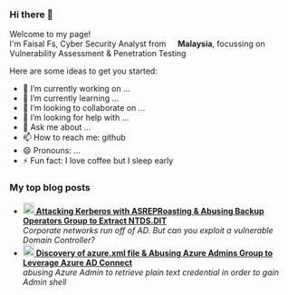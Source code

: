 ### Hi there 👋

<!--
**faisalfs10x/faisalfs10x** is a ✨ _special_ ✨ repository because its `README.md` (this file) appears on your GitHub profile.
-->
<p>Welcome to my page! </br> I'm Faisal Fs, Cyber Security Analyst from <img src="https://www.flaticon.com/premium-icon/icons/svg/3055/3055815.svg" width="13"/> <b>Malaysia</b>, focussing on Vulnerability Assessment & Penetration Testing <img src="https://www.flaticon.com/svg/vstatic/svg/2911/2911789.svg?token=exp=1615906430~hmac=d82c9cb084e1888202d62bcaf943113f" width="13"/> </p>
<!-- <h3>Things I code with</h3> -->
<p>

Here are some ideas to get you started:

- 🔭 I’m currently working on ...
- 🌱 I’m currently learning ...
- 👯 I’m looking to collaborate on ...
- 🤔 I’m looking for help with ...
- 💬 Ask me about ...
- 📫 How to reach me: github
- 😄 Pronouns: ...
- ⚡ Fun fact: I love coffee but I sleep early

<h3>My top blog posts</h3>
<ul>
  <li><a href="https://faisalfs10x.github.io/thm/AttacktiveDirectory"><b><img src="https://emojipedia-us.s3.dualstack.us-west-1.amazonaws.com/thumbs/240/apple/237/gear_2699.png" width="20" alt="new" /> Attacking Kerberos with ASREPRoasting & Abusing Backup Operators Group to Extract NTDS.DIT</b></a><br/><i>Corporate networks run off of AD. But can you exploit a vulnerable Domain Controller?</i></li>
  <li><a href="https://faisalfs10x.github.io/htb/htbMonteverde"><b><img src="https://emojipedia-us.s3.dualstack.us-west-1.amazonaws.com/thumbs/240/apple/237/fire_1f525.png" width="20" alt="new" /> Discovery of azure.xml file & Abusing Azure Admins Group to Leverage Azure AD Connect</b></a><br/><i>abusing Azure Admin to retrieve plain text credential in order to gain Admin shell</i></li>

</ul>
